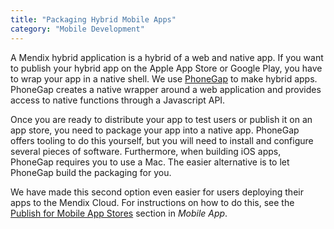 ```yaml
---
title: "Packaging Hybrid Mobile Apps"
category: "Mobile Development"
---
```


A Mendix hybrid application is a hybrid of a web and native app. If you want to publish your hybrid app on the Apple App Store or Google Play, you have to wrap your app in a native shell. We use [PhoneGap](http://phonegap.com/) to make hybrid apps. PhoneGap creates a native wrapper around a web application and provides access to native functions through a Javascript API. 

Once you are ready to distribute your app to test users or publish it on an app store, you need to package your app into a native app. PhoneGap offers tooling to do this yourself, but you will need to install and configure several pieces of software. Furthermore, when building iOS apps, PhoneGap requires you to use a Mac. The easier alternative is to let PhoneGap build the packaging for you.  

We have made this second option even easier for users deploying their apps to the Mendix Cloud. For instructions on how to do this, see the [Publish for Mobile App Stores](/developerportal/deploy/mobileapp#publish) section in *Mobile App*.
